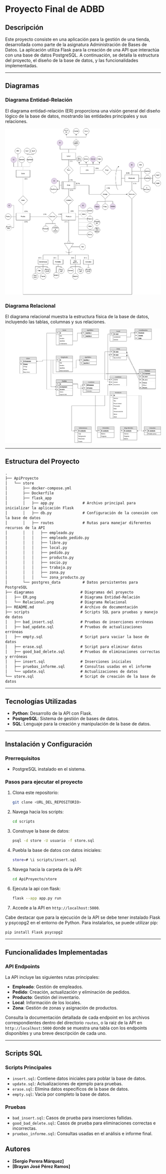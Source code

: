 # Proyecto Final de ADBD

## Descripción
Este proyecto consiste en una aplicación para la gestión de una tienda, desarrollada como parte de la asignatura Administración de Bases de Datos. La aplicación utiliza Flask para la creación de una API que interactúa con una base de datos PostgreSQL. A continuación, se detalla la estructura del proyecto, el diseño de la base de datos, y las funcionalidades implementadas.

---

## Diagramas

### Diagrama Entidad-Relación
El diagrama entidad-relación (ER) proporciona una visión general del diseño lógico de la base de datos, mostrando las entidades principales y sus relaciones.

![Diagrama Entidad-Relación](./diagramas/ER.png)

### Diagrama Relacional
El diagrama relacional muestra la estructura física de la base de datos, incluyendo las tablas, columnas y sus relaciones.

![Diagrama Relacional](./diagramas/Relacional.png)

---

## Estructura del Proyecto

```plaintext
.
├── ApiProyecto
│   └── store
│       ├── docker-compose.yml
│       ├── Dockerfile
│       ├── flask_app
│       │   ├── app.py             # Archivo principal para inicializar la aplicación Flask
│       │   ├── db.py              # Configuración de la conexión con la base de datos
│       │   ├── routes             # Rutas para manejar diferentes recursos de la API
│       │   │   ├── empleado.py
│       │   │   ├── empleado_pedido.py
│       │   │   ├── libre.py
│       │   │   ├── local.py
│       │   │   ├── pedido.py
│       │   │   ├── producto.py
│       │   │   ├── socio.py
│       │   │   ├── trabaja.py
│       │   │   ├── zona.py
│       │   │   └── zona_producto.py
│       └── postgres_data          # Datos persistentes para PostgreSQL
├── diagramas                     # Diagramas del proyecto
│   ├── ER.png                    # Diagrama Entidad-Relación
│   └── Relacional.png            # Diagrama Relacional
├── README.md                     # Archivo de documentación
├── scripts                       # Scripts SQL para pruebas y manejo de datos
│   ├── bad_insert.sql            # Pruebas de inserciones erróneas
│   ├── bad_update.sql            # Pruebas de actualizaciones erróneas
│   ├── empty.sql                 # Script para vaciar la base de datos
│   ├── erase.sql                 # Script para eliminar datos
│   ├── good_bad_delete.sql       # Pruebas de eliminaciones correctas y erróneas
│   ├── insert.sql                # Inserciones iniciales
│   ├── pruebas_informe.sql       # Consultas usadas en el informe
│   └── update.sql                # Actualizaciones de datos
└── store.sql                     # Script de creación de la base de datos
```

---

## Tecnologías Utilizadas

- **Python**: Desarrollo de la API con Flask.
- **PostgreSQL**: Sistema de gestión de bases de datos.
- **SQL**: Lenguaje para la creación y manipulación de la base de datos.

---

## Instalación y Configuración

### Prerrequisitos
- PostgreSQL instalado en el sistema.

### Pasos para ejecutar el proyecto
1. Clona este repositorio:
   ```bash
   git clone <URL_DEL_REPOSITORIO>
   ```
2. Navega hacia los scripts:
   ```bash
   cd scripts
   ```
3. Construye la base de datos:
   ```bash
   psql -d store -U usuario -f store.sql
   ```
4. Puebla la base de datos con datos iniciales:
   ```bash
   store=# \i scripts/insert.sql
   ```
5. Navega hacia la carpeta de la API:
   ```bash
   cd ApiProyecto/store
   ```
6. Ejecuta la api con flask:
   ```bash
   flask --app app.py run
   ```
7. Accede a la API en `http://localhost:5000`.

Cabe destacar que para la ejecución de la API se debe tener instalado Flask y psycopg2 en el entorno de Python. Para instalarlos, se puede utilizar pip:
```bash
pip install Flask psycopg2
```

---

## Funcionalidades Implementadas

### API Endpoints
La API incluye las siguientes rutas principales:
- **Empleado**: Gestión de empleados.
- **Pedido**: Creación, actualización y eliminación de pedidos.
- **Producto**: Gestión del inventario.
- **Local**: Información de los locales.
- **Zona**: Gestión de zonas y asignación de productos.

Consulta la documentación detallada de cada endpoint en los archivos correspondientes dentro del directorio `routes`, o la raiz de la API en `http://localhost:5000` donde se muestra una tabla con los endpoints disponibles y una breve descripción de cada uno.

---

## Scripts SQL

### Scripts Principales
- `insert.sql`: Contiene datos iniciales para poblar la base de datos.
- `update.sql`: Actualizaciones de ejemplo para pruebas.
- `erase.sql`: Elimina datos específicos de la base de datos.
- `empty.sql`: Vacía por completo la base de datos.

### Pruebas
- `bad_insert.sql`: Casos de prueba para inserciones fallidas.
- `good_bad_delete.sql`: Casos de prueba para eliminaciones correctas e incorrectas.
- `pruebas_informe.sql`: Consultas usadas en el análisis e informe final.


## Autores
- **[Sergio Perera Márquez]**
- **[Brayan José Pérez Ramos]**

